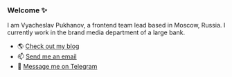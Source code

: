 ### Welcome ✨

I am Vyacheslav Pukhanov, a frontend team lead based in Moscow, Russia. I currently work in the brand media department of a large bank.

- 🌎 [Check out my blog](https://pukhanov.ru)
- 📫 [Send me an email](mailto:vyacheslav@pukhanov.ru)
- 💬 [Message me on Telegram](https://t.me/vpukhanov)
